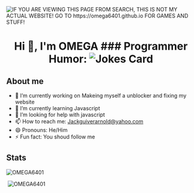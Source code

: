 <img alt="IF YOU ARE VIEWING THIS PAGE FROM SEARCH, THIS IS NOT MY ACTUAL WEBSITE! GO TO https://omega6401.github.io FOR GAMES AND STUFF!" src="https://readme-typing-svg.herokuapp.com?vCenter=true&lines=Hello!+I+am+OMEGA!;HTML+Coder;JavaScript+Game+maker;">
<h1 align="center">Hi 👋, I'm OMEGA
### Programmer Humor:
<img src="https://readme-jokes.vercel.app/api" alt="Jokes Card" />
<h2>About me</h2>


- 🔭 I’m currently working on Makeing myself a unblocker and fixing my website
- 🌱 I’m currently learning Javascript
- 🤔 I’m looking for help with javascript
- 📫 How to reach me: Jackguiverarnold@yahoo.com
- 😄 Pronouns: He/Him
- ⚡ Fun fact: You shoud follow me



<h2 align="left">Stats</h2>

<p><img  src="https://github-readme-stats.vercel.app/api/top-langs?username=OMEGA6401&show_icons=true&theme=dark&locale=en&langs_count=10&layout=compact" alt="OMEGA6401" /></p>
<p>&nbsp;<img src="https://github-readme-stats.vercel.app/api?username=OMEGA6401&show_icons=true&theme=dark&locale=en" alt="OMEGA6401" /></p>

